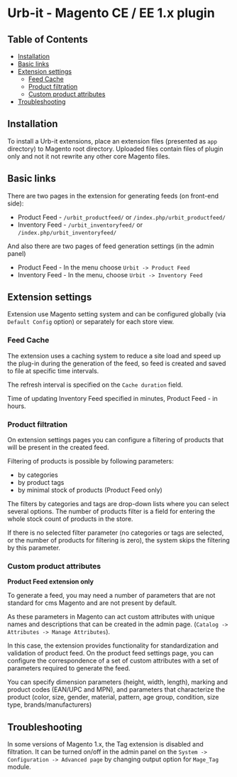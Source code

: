 # Urb-it - Magento CE / EE 1.x plugin

## Table of Contents

* [Installation](#installation)
* [Basic links](#basic-links)
* [Extension settings](#extension-settings)
    * [Feed Cache](#feed-cache)
    * [Product filtration](#product-filtration)
    * [Custom product attributes](#custom-product-attributes)
* [Troubleshooting](#troubleshooting)

## Installation

To install a Urb-it extensions, place an extension files (presented as `app` directory) to Magento root directory.
Uploaded files contain files of plugin only and not it not rewrite any other core Magento files.

## Basic links

There are two pages in the extension for generating feeds (on front-end side):

- Product Feed - `/urbit_productfeed/` or `/index.php/urbit_productfeed/`
- Inventory Feed - `/urbit_inventoryfeed/` or `/index.php/urbit_inventoryfeed/`

And also there are two pages of feed generation settings (in the admin panel)

- Product Feed - In the menu choose `Urbit -> Product Feed`
- Inventory Feed - In the menu, choose `Urbit -> Inventory Feed`


## Extension settings

Extension use Magento setting system and can be configured globally
(via `Default Config` option) or separately for each store view.

### Feed Cache

The extension uses a caching system to reduce a site load and speed up the plug-in during
the generation of the feed, so feed is created and saved to file at specific time intervals.

The refresh interval is specified on the `Cache duration` field.

Time of updating Inventory Feed specified in minutes, Product Feed - in hours.


### Product filtration

On extension settings pages you can configure a filtering of products that will be present in the created feed.

Filtering of products is possible by following parameters:
- by categories
- by product tags
- by minimal stock of products (Product Feed only)

The filters by categories and tags are drop-down lists where you can select several options.
The number of products filter is a field for entering the whole stock count of products in the store.

If there is no selected filter parameter (no categories or tags are selected, or the number
of products for filtering is zero), the system skips the filtering by this parameter.


### Custom product attributes

**Product Feed extension only**

To generate a feed, you may need a number of parameters that are not standard for
cms Magento and are not present by default.

As these parameters in Magento can act custom attributes with unique names and descriptions
that can be created in the admin page. (`Catalog -> Attributes -> Manage Attributes`).


In this case, the extension provides functionality for standardization and validation of product feed.
On the product feed settings page, you can configure the correspondence of a set of custom attributes
with a set of parameters required to generate the feed.

You can specify dimension parameters (height, width, length), marking and product codes (EAN/UPC and MPN),
and parameters that characterize the product (color, size, gender, material, pattern, age group,
condition, size type, brands/manufacturers)


## Troubleshooting

In some versions of Magento 1.x, the Tag extension is disabled and filtration.
It can be turned on/off in the admin panel on the `System -> Configuration -> Advanced page` by changing
output option for `Mage_Tag` module.